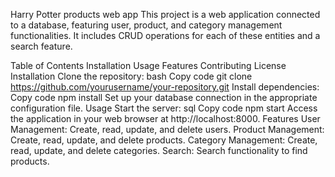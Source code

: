 
Harry Potter products web app
This project is a web application connected to a database, featuring user, product, and category management functionalities. It includes CRUD operations for each of these entities and a search feature.

Table of Contents
Installation
Usage
Features
Contributing
License
Installation
Clone the repository:
bash
Copy code
git clone https://github.com/yourusername/your-repository.git
Install dependencies:
Copy code
npm install
Set up your database connection in the appropriate configuration file.
Usage
Start the server:
sql
Copy code
npm start
Access the application in your web browser at http://localhost:8000.
Features
User Management: Create, read, update, and delete users.
Product Management: Create, read, update, and delete products.
Category Management: Create, read, update, and delete categories.
Search: Search functionality to find products.
